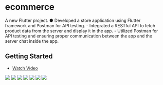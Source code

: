 # ecommerce

A new Flutter project.
●	Developed a store application using Flutter framework and Postman for API testing. - Integrated a RESTful API to fetch product data from the server and display it in the app. - Utilized Postman for API testing and ensuring proper communication between the app and the server chat inside the app.
## Getting Started



- [Watch Video](https://vimeo.com/950858454?share=copy)

<div>
<img src="https://github.com/Ashraf50/Ecommerce/assets/121103042/193d2955-b078-4945-ace9-1eb320b30648"  >
  
<img src="https://github.com/Ashraf50/Ecommerce/assets/121103042/3bdef82c-632a-4c57-b0fc-3f1656439fda"  >

<img src="https://github.com/Ashraf50/Ecommerce/assets/121103042/deb7e847-dea6-4e5d-95be-de646c6653c9"  >

<img src="https://github.com/Ashraf50/Ecommerce/assets/121103042/b4276497-2888-4d74-93b7-ad8b7fff55fd"  >

<img src="https://github.com/Ashraf50/Ecommerce/assets/121103042/32eabeef-f3cf-42b1-992d-c9ec28d708dd"  >

<img src="https://github.com/Ashraf50/Ecommerce/assets/121103042/7e879bbd-d721-43f2-b100-b33e65428233"  >

<img src="https://github.com/Ashraf50/Ecommerce/assets/121103042/0f9773a7-cf4a-49e5-ac68-85e41f55cb46"  >

</div>
